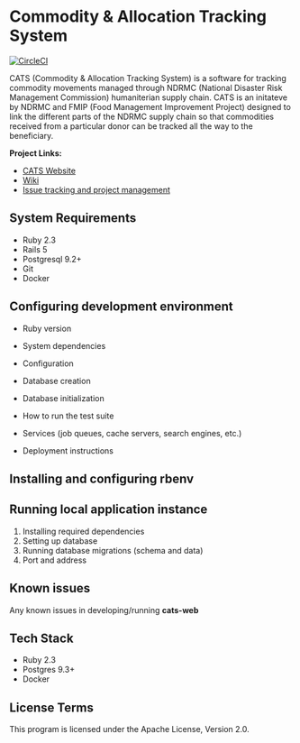 # Commodity & Allocation Tracking System

[![CircleCI](https://circleci.com/gh/ndrmc/cats-web.svg?style=shield)](https://circleci.com/gh/ndrmc/cats-web)


CATS (Commodity & Allocation Tracking System) is a software for tracking commodity movements managed through NDRMC (National Disaster Risk Management Commission) humaniterian supply chain. CATS is an initateve by NDRMC and FMIP (Food Management Improvement Project) designed to link the different parts of the NDRMC supply chain so that commodities received from a particular donor can be tracked all the way to the beneficiary.


__Project Links:__
* [CATS Website](http://cats.dppc.gov.et)
* [Wiki](https://ndrmcc.atlassian.net/wiki/display/CATS/CATS+Home)
* [Issue tracking and project management](https://ndrmcc.atlassian.net/secure/Dashboard.jspa)

System Requirements
---------------------------
- Ruby 2.3
- Rails 5
- Postgresql 9.2+
- Git
- Docker

Configuring development environment
------------------
* Ruby version

* System dependencies

* Configuration

* Database creation

* Database initialization

* How to run the test suite

* Services (job queues, cache servers, search engines, etc.)

* Deployment instructions

Installing and configuring rbenv
-------------------


Running local application instance
--------------------------------------------------
1. Installing required dependencies
2. Setting up database
3. Running database migrations (schema and data)
4. Port and address

## Known issues
Any known issues in developing/running __cats-web__

Tech Stack
---------------------------------
 - Ruby 2.3
 - Postgres 9.3+
 - Docker

License Terms
---------------------------
This program is licensed under the Apache License, Version 2.0.
